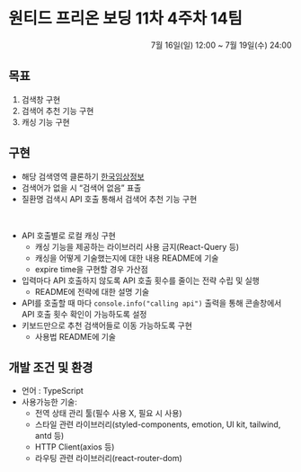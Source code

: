 # 원티드 프리온 보딩 11차 4주차 14팀
<div align="right">7월 16일(일) 12:00 ~ 7월 19일(수) 24:00</div>

## 목표 
1. 검색창 구현
2. 검색어 추천 기능 구현
3. 캐싱 기능 구현

## 구현

- 해당 검색영역 클론하기   [한국임상정보](https://clinicaltrialskorea.com/)
- 검색어가 없을 시 “검색어 없음” 표출
- 질환명 검색시 API 호출 통해서 검색어 추천 기능 구현

<br>

- API 호출별로 로컬 캐싱 구현   
    - 캐싱 기능을 제공하는 라이브러리 사용 금지(React-Query 등)   
    - 캐싱을 어떻게 기술했는지에 대한 내용 README에 기술   
    - expire time을 구현할 경우 가산점
- 입력마다 API 호출하지 않도록 API 호출 횟수를 줄이는 전략 수립 및 실행   
    - README에 전략에 대한 설명 기술      
- API를 호출할 때 마다 `console.info("calling api")` 출력을 통해 콘솔창에서 API 호출 횟수 확인이 가능하도록 설정      
- 키보드만으로 추천 검색어들로 이동 가능하도록 구현   
    - 사용법 README에 기술   

## 개발 조건 및 환경
- 언어 : TypeScript
- 사용가능한 기술:
    - 전역 상태 관리 툴(필수 사용 X, 필요 시 사용)
    - 스타일 관련 라이브러리(styled-components, emotion, UI kit, tailwind, antd 등)
    - HTTP Client(axios 등)
    - 라우팅 관련 라이브러리(react-router-dom)
